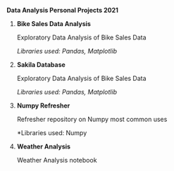 **Data Analysis Personal Projects 2021**


1. **Bike Sales Data Analysis**

   Exploratory Data Analysis of Bike Sales Data

   *Libraries used: Pandas, Matplotlib*

2. **Sakila Database** 

   Exploratory Data Analysis of Bike Sales Data

   *Libraries used: Pandas, Matplotlib*

3. **Numpy Refresher**

   Refresher repository on Numpy most common uses

   *Libraries used: Numpy

4. **Weather Analysis**

   Weather Analysis notebook

